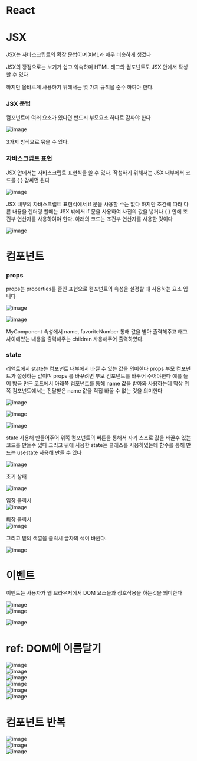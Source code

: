# React

# JSX

JSX는 자바스크립트의 확장 문법이며 XML과 매우 비슷하게 생겼다 

JSX의 장점으로는 보기가 쉽고 익숙하며 HTML 태그와 컴포넌트도 JSX 안에서 작성할 수 있다

하지만 올바르게 사용하기 위해서는 몇 가지 규칙을 준수 하여야 한다.

### JSX 문법

컴포넌트에 여러 요소가 있다면 반드시 부모요소 하나로 감싸야 한다

![image](https://user-images.githubusercontent.com/96267331/199256806-4c9b962e-79a9-4e49-b93f-2ab80b51eaa1.png)

3가지 방식으로 묶을 수 있다.

### 자바스크립트 표현

JSX 안에서는 자바스크립트 표현식을 쓸 수 있다.  작성하기 위해서는 JSX 내부에서 코드를 {  } 감싸면 된다

![image](https://user-images.githubusercontent.com/96267331/199257056-540a256a-5f79-4e62-b469-d607b9ac8472.png)

JSX 내부의 자바스크립트 표현식에서 if 문을 사용할 수는 없다 하지만 조건에 따라 다른 내용을 렌더링 할때는 JSX 밖에서 if 문을 사용하여 사전의 값을 넣거나 {  } 안에 조건부 연산자를 사용하여야 한다. 아래의 코드는 조건부 연산자를 사용한 것이다

![image](https://user-images.githubusercontent.com/96267331/199257122-4ab5370c-350e-41b0-af13-cf6de480fcde.png)

# 컴포넌트

### props

props는 properties를 줄인 표현으로 컴포넌트의 속성을 설정할 떄 사용하는 요소 입니다

![image](https://user-images.githubusercontent.com/96267331/199257482-62186dd2-c836-4d84-a8dc-946210d9a26b.png)

![image](https://user-images.githubusercontent.com/96267331/199257540-0834f15a-dda6-4e61-9ba6-9681fe7463c9.png)

MyComponent 속성에서 name, favoriteNumber 통해 값을 받아 출력해주고 태그 사이에있는 내용을 출력해주는 children 사용해주어 출력하였다.

### state

리액트에서 state는 컴포넌트 내부에서 바뀔 수 있는 값을 의미한다 props 부모 컴포넌트가 설정하는 값이며 props 를 바꾸려면 부모 컴포넌트를 바꾸어 주어야한다 예를 들어 방금 만든 코드에서 아래쪽 컴포넌트를 통해 name 값을 받아와 사용하는데 막상 위쪽 컴포넌트에서는 전달받은 name 값을 직접 바꿀 수 없는 것을 의미한다

![image](https://user-images.githubusercontent.com/96267331/199257721-168afb4f-9346-4d2e-b925-4696cfc225a4.png)

![image](https://user-images.githubusercontent.com/96267331/199257772-86ad3e61-d0bc-468a-84be-e453f86e0dcf.png)

![image](https://user-images.githubusercontent.com/96267331/199257836-2c952731-81c8-4358-b9b4-1dc29e2c89dd.png)

state 사용해 만들어주어 위쪽 컴포넌트의 버튼을 통해서 자기 스스로 값을 바꿀수 있는 코드를 만들수 있다 그리고 위에 사용한 state는 클래스를 사용하였는데 함수를 통해 만드는 usestate 사용해 만들 수 있다

![image](https://user-images.githubusercontent.com/96267331/199258131-76ce4e8e-b425-4631-bf97-f7f75b557f96.png)

초기 상태

![image](https://user-images.githubusercontent.com/96267331/199258349-60862cd2-fc52-4094-97f8-a08b768690d8.png)

입장 클릭시<br>
![image](https://user-images.githubusercontent.com/96267331/199258469-54d67cc3-0f48-4501-8f6a-eb7bb8be89e3.png)

퇴장 클릭시<br>
![image](https://user-images.githubusercontent.com/96267331/199258528-5c9892aa-fcd7-468c-bea3-a2c8e38659f4.png)

그리고 밑의 색깔을 클릭시 글자의 색이 바뀐다.<br>

![image](https://user-images.githubusercontent.com/96267331/199258584-95473e87-5595-469e-ae3f-629531e3532c.png)

# 이벤트

이벤트는 사용자가 웹 브라우저에서 DOM 요소들과 상호작용을 하는것을 의미한다

![image](https://user-images.githubusercontent.com/96267331/199258826-654bfd9a-2069-430c-b822-9c2236e5b044.png)<br>
![image](https://user-images.githubusercontent.com/96267331/199258872-87ac770d-2a3f-4058-a9ee-a01e140386c1.png)<br>

![image](https://user-images.githubusercontent.com/96267331/199259000-c9bf4300-7bae-40af-b582-21887a0e8512.png)

# ref: DOM에 이름달기
![image](https://user-images.githubusercontent.com/96267331/199259506-ddc3ecb6-5d46-42bc-a44f-403d9112dc4a.png)<br>
![image](https://user-images.githubusercontent.com/96267331/199259616-bea20460-9423-4b4d-98bb-f0bee972e7b0.png)<br>
![image](https://user-images.githubusercontent.com/96267331/199259665-8ec3e606-c533-49a2-a93e-b4dbb0caa5d5.png)<br>
![image](https://user-images.githubusercontent.com/96267331/199259723-061ff553-24ae-4316-b8b8-6bede62beed9.png)<br>
![image](https://user-images.githubusercontent.com/96267331/199259764-a4d0c776-42b1-4c44-a08d-011c7a5392a7.png)<br>
![image](https://user-images.githubusercontent.com/96267331/199259805-b281e363-c2da-473c-bf96-d5a692453299.png)

# 컴포넌트 반복
![image](https://user-images.githubusercontent.com/96267331/199260018-7338dc30-1dc1-4791-977f-04145ca7c80f.png)<br>
![image](https://user-images.githubusercontent.com/96267331/199260054-66f2b412-1f8a-41c8-951e-bb6197656d5a.png)<br>
![image](https://user-images.githubusercontent.com/96267331/199260104-3573af99-bdb4-4bcc-8453-809365460aee.png)


